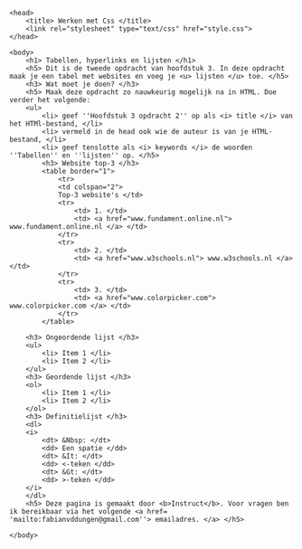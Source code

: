 <!DOCTYPE html> 

<html lang="nl"> 

	<head> 
		<title> Werken met Css </title>
		<link rel="stylesheet" type="text/css" href="style.css"> 
	</head> 
	
	<body> 
		<h1> Tabellen, hyperlinks en lijsten </h1> 
		<h5> Dit is de tweede opdracht van hoofdstuk 3. In deze opdracht maak je een tabel met websites en voeg je <u> lijsten </u> toe. </h5> 
		<h3> Wat moet je doen? </h3> 
		<h5> Maak deze opdracht zo nauwkeurig mogelijk na in HTML. Doe verder het volgende:
		<ul> 
			<li> geef ''Hoofdstuk 3 opdracht 2'' op als <i> title </i> van het HTMl-bestand, </li>
			<li> vermeld in de head ook wie de auteur is van je HTML-bestand, </li>
			<li> geef tenslotte als <i> keywords </i> de woorden ''Tabellen'' en ''lijsten'' op. </h5>
			<h3> Website top-3 </h3> 
			<table border="1">
				<tr>
				<td colspan="2"> 
				Top-3 website's </td> 
				<tr> 
					<td> 1. </td> 
					<td> <a href="www.fundament.online.nl"> www.fundament.online.nl </a> </td> 
				</tr>
				<tr>
					<td> 2. </td> 
					<td> <a href="www.w3schools.nl"> www.w3schools.nl </a> </td> 
				</tr>
				<tr>
					<td> 3. </td> 
					<td> <a href="www.colorpicker.com"> www.colorpicker.com </a> </td>
				</tr> 
			</table> 
			
		<h3> Ongeordende lijst </h3> 
		<ul> 
			<li> Item 1 </li> 
			<li> Item 2 </li> 
		</ul>
		<h3> Geordende lijst </h3> 
		<ol> 
			<li> Item 1 </li> 
			<li> Item 2 </li> 
		</ol>
		<h3> Definitielijst </h3> 
		<dl> 
		<i>
			<dt> &Nbsp: </dt> 
			<dd> Een spatie </dd> 
			<dt> &It: </dt> 
			<dd> <-teken </dd> 
			<dt> &Gt: </dt> 
			<dd> >-teken </dd> 
		</i>
		</dl> 
		<h5> Deze pagina is gemaakt door <b>Instruct</b>. Voor vragen ben ik bereikbaar via het volgende <a href= 'mailto:fabianvddungen@gmail.com''> emailadres. </a> </h5>
		
	</body>
</html>	
